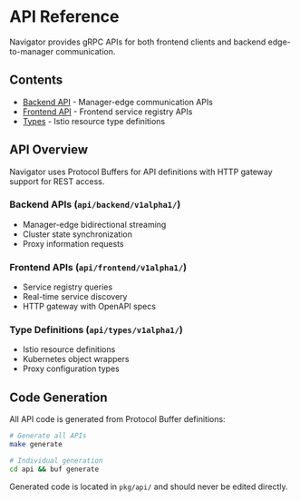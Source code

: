 # API Reference

Navigator provides gRPC APIs for both frontend clients and backend edge-to-manager communication.

## Contents

- [Backend API](backend-api.md) - Manager-edge communication APIs
- [Frontend API](frontend-api.md) - Frontend service registry APIs  
- [Types](types.md) - Istio resource type definitions

## API Overview

Navigator uses Protocol Buffers for API definitions with HTTP gateway support for REST access.

### Backend APIs (`api/backend/v1alpha1/`)
- Manager-edge bidirectional streaming
- Cluster state synchronization
- Proxy information requests

### Frontend APIs (`api/frontend/v1alpha1/`)
- Service registry queries
- Real-time service discovery
- HTTP gateway with OpenAPI specs

### Type Definitions (`api/types/v1alpha1/`)
- Istio resource definitions
- Kubernetes object wrappers
- Proxy configuration types

## Code Generation

All API code is generated from Protocol Buffer definitions:

```bash
# Generate all APIs
make generate

# Individual generation
cd api && buf generate
```

Generated code is located in `pkg/api/` and should never be edited directly.